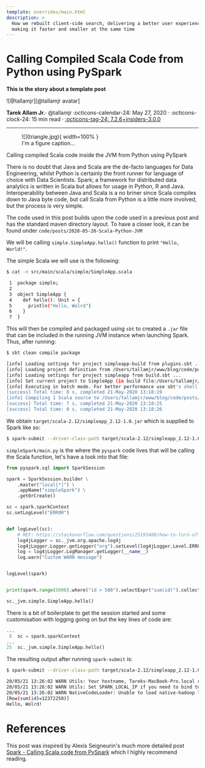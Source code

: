 ```yaml
---
template: overrides/main.html
description: >
  How we rebuilt client-side search, delivering a better user experience while
  making it faster and smaller at the same time
---
```


# Calling Compiled Scala Code from Python using PySpark

__This is the story about a template post__

<aside class="mdx-author" markdown>
![@tallamjr][@tallamjr avatar]

<span>__Tarek Allam Jr.__· @tallamjr</span>
<span>
:octicons-calendar-24: May 27, 2020 ·
:octicons-clock-24: 15 min read ·
[:octicons-tag-24: 7.2.6+insiders-3.0.0][insiders-3.0.0]
</span>
</aside>

  [@tallamjr avatar]: https://avatars.githubusercontent.com/tallamjr
  [insiders-3.0.0]: ../../insiders/changelog.md#3.0.0

---

<!-- Place images inside folder with same name as post -->
<figure markdown>
![](triangle.jpg){ width=100% }
<figcaption markdown>
I'm a figure caption...
</figcaption>
</figure>

Calling compiled Scala code inside the JVM from Python using PySpark

There is no doubt that Java and Scala are the de-facto languages for Data Engineering, whilst Python
is certainly the front runner for language of choice with Data Scientists. Spark; a framework for
distributed data analytics is written in Scala but allows for usage in Python, R and Java.
Interoperability between Java and Scala is a no briner since Scala compiles down to Java byte code,
but call Scala from Python is a little more involved, but the process is very simple.

The code used in this post builds upon the code used in a previous post and has the standard maven
directory layout. To have a closer look, it can be found under `code/posts/2020-05-20-Scala-Python-JVM`

We will be calling `simple.SimpleApp.hello()` function to print `"Hello, World!"`.


The simple Scala we will use is the following:

```bash
$ cat -n src/main/scala/simple/SimpleApp.scala

 1	package simple;
 2
 3	object SimpleApp {
 4	  def hello(): Unit = {
 5	    println("Hello, Wolrd")
 6	  }
 7	}

```

This will then be compiled and packaged using `sbt` to created a `.jar` file that can be included in
the running JVM instance when launching Spark. Thus, after running:

```bash
$ sbt clean compile package

[info] Loading settings for project simpleapp-build from plugins.sbt ...
[info] Loading project definition from /Users/tallamjr/www/blog/code/posts/2020-05-20-Scala-Python-JVM/simpleApp/project
[info] Loading settings for project simpleapp from build.sbt ...
[info] Set current project to SimpleApp (in build file:/Users/tallamjr/www/blog/code/posts/2020-05-20-Scala-Python-JVM/simpleApp/)
[info] Executing in batch mode. For better performance use sbt's shell
[success] Total time: 0 s, completed 21-May-2020 13:18:19
[info] Compiling 1 Scala source to /Users/tallamjr/www/blog/code/posts/2020-05-20-Scala-Python-JVM/simpleApp/target/scala-2.12/classes ...
[success] Total time: 7 s, completed 21-May-2020 13:18:25
[success] Total time: 0 s, completed 21-May-2020 13:18:26

```

We obtain `target/scala-2.12/simpleapp_2.12-1.0.jar` which is supplied to Spark like so:

```bash
$ spark-submit --driver-class-path target/scala-2.12/simpleapp_2.12-1.0.jar simpleSpark/main.py

```

`simpleSpark/main.py` is the where the `pyspark` code lives that will be calling the Scala function,
let's have a look into that file:

```python
from pyspark.sql import SparkSession

spark = SparkSession.builder \
    .master("local[*]") \
    .appName("simpleSpark") \
    .getOrCreate()

sc = spark.sparkContext
sc.setLogLevel("ERROR")


def logLevel(sc):
    # REF: https://stackoverflow.com/questions/25193488/how-to-turn-off-info-logging-in-spark
    log4jLogger = sc._jvm.org.apache.log4j
    log4jLogger.Logger.getLogger("org").setLevel(log4jLogger.Level.ERROR)
    log = log4jLogger.LogManager.getLogger(__name__)
    log.warn("Custom WARN message")


logLevel(spark)


print(spark.range(5000).where("id > 500").selectExpr("sum(id)").collect())

sc._jvm.simple.SimpleApp.hello()

```

There is a bit of boilerplate to get the session started and some customisation with logging going
on but the key lines of code are:

```python
...
 8  sc = spark.sparkContext
...
25  sc._jvm.simple.SimpleApp.hello()
```

The resulting output after running `spark-submit` is:

```bash
$ spark-submit --driver-class-path target/scala-2.12/simpleapp_2.12-1.0.jar simpleSpark/main.py

20/05/21 13:26:02 WARN Utils: Your hostname, Tareks-MacBook-Pro.local resolves to a loopback address: 127.0.0.1; using 192.168.0.178 instead (on interface en0)
20/05/21 13:26:02 WARN Utils: Set SPARK_LOCAL_IP if you need to bind to another address
20/05/21 13:26:02 WARN NativeCodeLoader: Unable to load native-hadoop library for your platform... using builtin-java classes where applicable
[Row(sum(id)=12372250)]
Hello, Wolrd!
```

# References

This post was inspired by Alexis Seigneurin's much more detailed post [Spark - Calling Scala code from PySpark](https://aseigneurin.github.io/2016/09/01/spark-calling-scala-code-from-pyspark.html) which I highly recommend reading.
